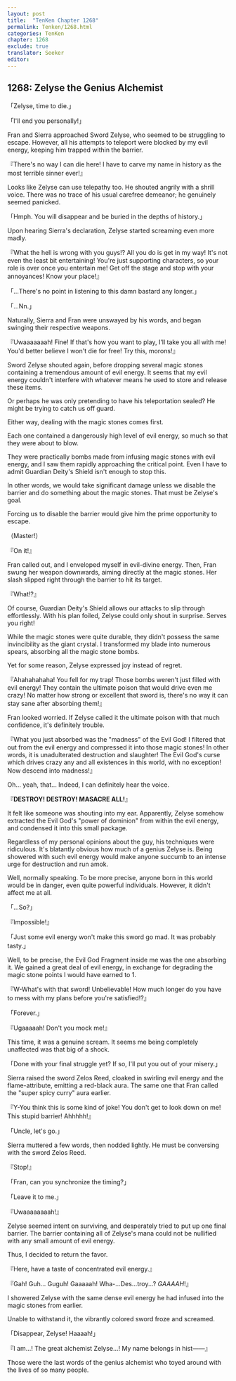 ```yaml
---
layout: post
title:  "TenKen Chapter 1268"
permalink: Tenken/1268.html
categories: TenKen
chapter: 1268
exclude: true
translator: Seeker
editor: 
---
```

<h2>1268: Zelyse the Genius Alchemist</h2>

「Zelyse, time to die.」

「I'll end you personally!」

Fran and Sierra approached Sword Zelyse, who seemed to be struggling to escape. However, all his attempts to teleport were blocked by my evil energy, keeping him trapped within the barrier.

『There's no way I can die here! I have to carve my name in history as the most terrible sinner ever!』

Looks like Zelyse can use telepathy too. He shouted angrily with a shrill voice. There was no trace of his usual carefree demeanor; he genuinely seemed panicked.

「Hmph. You will disappear and be buried in the depths of history.」

Upon hearing Sierra's declaration, Zelyse started screaming even more madly.

『What the hell is wrong with you guys!? All you do is get in my way! It's not even the least bit entertaining! You're just supporting characters, so your role is over once you entertain me! Get off the stage and stop with your annoyances! Know your place!』

「...There's no point in listening to this damn bastard any longer.」

「...Nn.」

Naturally, Sierra and Fran were unswayed by his words, and began swinging their respective weapons.

『Uwaaaaaaah! Fine! If that's how you want to play, I'll take you all with me! You'd better believe I won't die for free! Try this, morons!』

Sword Zelyse shouted again, before dropping several magic stones containing a tremendous amount of evil energy. It seems that my evil energy couldn't interfere with whatever means he used to store and release these items.

Or perhaps he was only pretending to have his teleportation sealed? He might be trying to catch us off guard.

Either way, dealing with the magic stones comes first.

Each one contained a dangerously high level of evil energy, so much so that they were about to blow.

They were practically bombs made from infusing magic stones with evil energy, and I saw them rapidly approaching the critical point. Even I have to admit Guardian Deity's Shield isn't enough to stop this.

In other words, we would take significant damage unless we disable the barrier and do something about the magic stones. That must be Zelyse's goal.

Forcing us to disable the barrier would give him the prime opportunity to escape.

（Master!）

『On it!』

Fran called out, and I enveloped myself in evil-divine energy. Then, Fran swung her weapon downwards, aiming directly at the magic stones. Her slash slipped right through the barrier to hit its target.

『What!?』

Of course, Guardian Deity's Shield allows our attacks to slip through effortlessly. With his plan foiled, Zelyse could only shout in surprise. Serves you right!

While the magic stones were quite durable, they didn't possess the same invincibility as the giant crystal. I transformed my blade into numerous spears, absorbing all the magic stone bombs.

Yet for some reason, Zelyse expressed joy instead of regret.

『Ahahahahaha! You fell for my trap! Those bombs weren't just filled with evil energy! They contain the ultimate poison that would drive even me crazy! No matter how strong or excellent that sword is, there's no way it can stay sane after absorbing them!』

Fran looked worried. If Zelyse called it the ultimate poison with that much confidence, it's definitely trouble.

『What you just absorbed was the "madness" of the Evil God! I filtered that out from the evil energy and compressed it into those magic stones! In other words, it is unadulterated destruction and slaughter! The Evil God's curse which drives crazy any and all existences in this world, with no exception! Now descend into madness!』

Oh... yeah, that... Indeed, I can definitely hear the voice. 

『**DESTROY! DESTROY! MASACRE ALL!**』

It felt like someone was shouting into my ear. Apparently, Zelyse somehow extracted the Evil God's "power of dominion" from within the evil energy, and condensed it into this small package.

Regardless of my personal opinions about the guy, his techniques were ridiculous. It's blatantly obvious how much of a genius Zelyse is. Being showered with such evil energy would make anyone succumb to an intense urge for destruction and run amok.

Well, normally speaking. To be more precise, anyone born in this world would be in danger, even quite powerful individuals. However, it didn't affect me at all.

「...So?」

『Impossible!』

「Just some evil energy won't make this sword go mad. It was probably tasty.」

Well, to be precise, the Evil God Fragment inside me was the one absorbing it. We gained a great deal of evil energy, in exchange for degrading the magic stone points I would have earned to 1.

『W-What's with that sword! Unbelievable! How much longer do you have to mess with my plans before you're satisfied!?』

「Forever.」

『Ugaaaaah! Don't you mock me!』

This time, it was a genuine scream. It seems me being completely unaffected was that big of a shock.

「Done with your final struggle yet? If so, I'll put you out of your misery.」

Sierra raised the sword Zelos Reed, cloaked in swirling evil energy and the flame-attribute, emitting a red-black aura. The same one that Fran called the "super spicy curry" aura earlier.

『Y-You think this is some kind of joke! You don't get to look down on me! This stupid barrier! Ahhhhh!』

「Uncle, let's go.」

Sierra muttered a few words, then nodded lightly. He must be conversing with the sword Zelos Reed.

『Stop!』

「Fran, can you synchronize the timing?」

「Leave it to me.」

『Uwaaaaaaaah!』

Zelyse seemed intent on surviving, and desperately tried to put up one final barrier. The barrier containing all of Zelyse's mana could not be nullified with any small amount of evil energy.

Thus, I decided to return the favor.

『Here, have a taste of concentrated evil energy.』

『Gah! Guh... Guguh! Gaaaaah! Wha-...Des...troy...? *GAAAAH*!』

I showered Zelyse with the same dense evil energy he had infused into the magic stones from earlier.

Unable to withstand it, the vibrantly colored sword froze and screamed.

「Disappear, Zelyse! Haaaah!」

『I am...! The great alchemist Zelyse...! My name belongs in hist——』

Those were the last words of the genius alchemist who toyed around with the lives of so many people.





